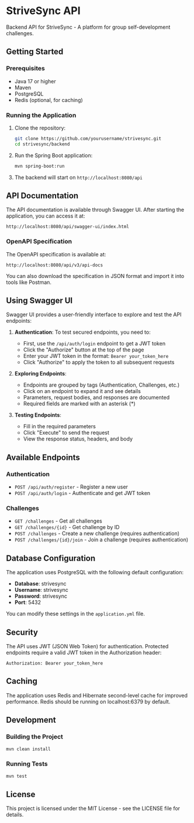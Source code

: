 # StriveSync API

Backend API for StriveSync - A platform for group self-development challenges.

## Getting Started

### Prerequisites

- Java 17 or higher
- Maven
- PostgreSQL
- Redis (optional, for caching)

### Running the Application

1. Clone the repository:
   ```bash
   git clone https://github.com/yourusername/strivesync.git
   cd strivesync/backend
   ```

2. Run the Spring Boot application:
   ```bash
   mvn spring-boot:run
   ```

3. The backend will start on `http://localhost:8080/api`

## API Documentation

The API documentation is available through Swagger UI. After starting the application, you can access it at:

```
http://localhost:8080/api/swagger-ui/index.html
```

### OpenAPI Specification

The OpenAPI specification is available at:

```
http://localhost:8080/api/v3/api-docs
```

You can also download the specification in JSON format and import it into tools like Postman.

## Using Swagger UI

Swagger UI provides a user-friendly interface to explore and test the API endpoints:

1. **Authentication**: To test secured endpoints, you need to:
   - First, use the `/api/auth/login` endpoint to get a JWT token
   - Click the "Authorize" button at the top of the page
   - Enter your JWT token in the format: `Bearer your_token_here`
   - Click "Authorize" to apply the token to all subsequent requests

2. **Exploring Endpoints**:
   - Endpoints are grouped by tags (Authentication, Challenges, etc.)
   - Click on an endpoint to expand it and see details
   - Parameters, request bodies, and responses are documented
   - Required fields are marked with an asterisk (*)

3. **Testing Endpoints**:
   - Fill in the required parameters
   - Click "Execute" to send the request
   - View the response status, headers, and body

## Available Endpoints

### Authentication

- `POST /api/auth/register` - Register a new user
- `POST /api/auth/login` - Authenticate and get JWT token

### Challenges

- `GET /challenges` - Get all challenges
- `GET /challenges/{id}` - Get challenge by ID
- `POST /challenges` - Create a new challenge (requires authentication)
- `POST /challenges/{id}/join` - Join a challenge (requires authentication)

## Database Configuration

The application uses PostgreSQL with the following default configuration:
- **Database**: strivesync
- **Username**: strivesync
- **Password**: strivesync
- **Port**: 5432

You can modify these settings in the `application.yml` file.

## Security

The API uses JWT (JSON Web Token) for authentication. Protected endpoints require a valid JWT token in the Authorization header:

```
Authorization: Bearer your_token_here
```

## Caching

The application uses Redis and Hibernate second-level cache for improved performance. Redis should be running on localhost:6379 by default.

## Development

### Building the Project

```bash
mvn clean install
```

### Running Tests

```bash
mvn test
```

## License

This project is licensed under the MIT License - see the LICENSE file for details. 